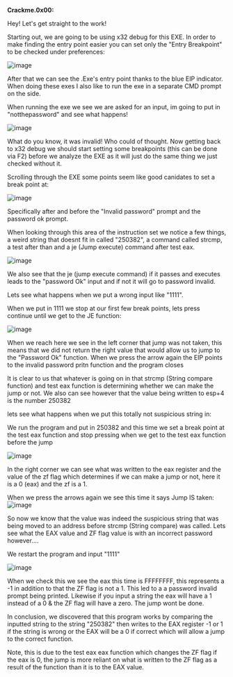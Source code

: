 
**Crackme.0x00:**

Hey! Let's get straight to the work!

Starting out, we are going to be using x32 debug for this EXE. In order to make finding the entry point easier you can set only the "Entry Breakpoint" to be checked under preferences:

![image](https://github.com/suhuf/RE_Writeups/assets/105312929/9e3a281a-7add-4ec6-a9a5-8dcc0fa35846)

After that we can see the .Exe's entry point thanks to the blue EIP indicator. When doing these exes I also like to run the exe in a separate CMD prompt on the side. 

When running the exe we see we are asked for an input, im going to put in "notthepassword" and see what happens!

![image](https://github.com/suhuf/RE_Writeups/assets/105312929/03b06cdf-12c4-41f4-94fe-e2120d6832ff)

What do you know, it was invalid! Who could of thought. Now getting back to x32 debug we should start setting some breakpoints (this can be done via F2) before we analyze the EXE as it will just do the same thing we just checked without it.

Scrolling through the EXE some points seem like good canidates to set a break point at:

![image](https://github.com/suhuf/RE_Writeups/assets/105312929/062d0a42-c028-4b2f-ac70-e7109767df0f)

Specifically after and before the "Invalid password" prompt and the password ok prompt.

When looking through this area of the instruction set we notice a few things, a weird string that doesnt fit in called "250382", a command called strcmp, a test after than and a je (Jump execute) command after test eax.

![image](https://github.com/suhuf/RE_Writeups/assets/105312929/b50a2e1d-5c64-48f1-96b3-c33e5bebe1f0)

We also see that the je (jump execute command) if it passes and executes leads to the "password Ok" input and if not it will go to password invalid.

Lets see what happens when we put a wrong input like "1111".

When we put in 1111 we stop at our first few break points, lets press continue until we get to the JE function:

![image](https://github.com/suhuf/RE_Writeups/assets/105312929/00961f85-cc52-4ba9-a58a-adff197984b7)

When we reach here we see in the left corner that jump was not taken, this means that we did not return the right value that would allow us to jump to the "Password Ok" function. When we press the arrow again the EIP points to the invalid password pritn function and the program closes

It is clear to us that whatever is going on in that strcmp (String compare function) and test eax function is determining whether we can make the jump or not. We also can see however that the value being written to esp+4 is the number 250382

lets see what happens when we put this totally not suspicious string in:

We run the program and put in 250382 and this time we set a break point at the test eax function and stop pressing when we get to the test eax function before the jump

![image](https://github.com/suhuf/RE_Writeups/assets/105312929/97046522-4bd7-4fbc-89fd-4a0cb12cff05)

In the right corner we can see what was written to the eax  register and the value of the zf flag which determines if we can make a jump or not, here it is a 0 (eax) and the zf is a 1. 

When we press the arrows again we see this time it says Jump IS taken: ![image](https://github.com/suhuf/RE_Writeups/assets/105312929/6bfe1fa4-4959-41d0-8074-c14273476525)

So now we know that the value was indeed the suspicious string that was being moved to an address before strcmp (String compare) was called. Lets see what the EAX value and ZF flag value is with an incorrect password however....

We restart the program and input "1111"

![image](https://github.com/suhuf/RE_Writeups/assets/105312929/d44b15eb-f419-43fd-b9bc-2c61491c0a71)

When we check this we see the eax this time is FFFFFFFF, this represents a -1 in addition to that the ZF flag is not a 1. This led to a a password invalid prompt being printed. Likewise if you input a string the eax will have a 1 instead of a 0 & the ZF flag will have a zero. The jump wont be done.


In conclusion, we discovered that this program works by comparing the inputted string to the string "250382" then writes to the EAX register -1 or 1 if the string is wrong or the EAX will be a 0 if correct which will allow a jump to the correct function. 

Note, this is due to the test eax eax function which changes the ZF flag if the eax is 0, the jump is more reliant on what is written to the ZF flag as a result of the function than it is to the EAX value.












